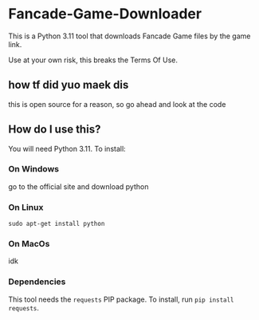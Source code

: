 # Fancade-Game-Downloader
This is a Python 3.11 tool that downloads Fancade Game files by the game link.

Use at your own risk, this breaks the Terms Of Use.

## how tf did yuo maek dis
this is open source for a reason, so go ahead and look at the code

## How do I use this?
You will need Python 3.11. To install:

### On Windows
go to the official site and download python

### On Linux
`sudo apt-get install python`

### On MacOs
idk

### Dependencies
This tool needs the `requests` PIP package. To install, run `pip install requests`.
